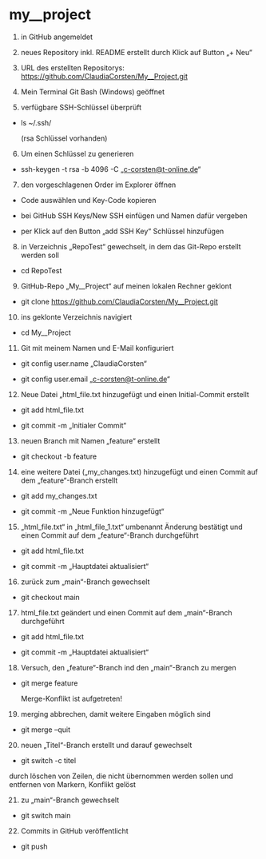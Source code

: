 # my__project

1. in GitHub angemeldet

2. neues Repository inkl. README erstellt durch Klick auf Button „+ Neu“

3. URL des erstellten Repositorys: https://github.com/ClaudiaCorsten/My__Project.git

4. Mein Terminal Git Bash (Windows) geöffnet

5. verfügbare SSH-Schlüssel überprüft

- ls ~/.ssh/

  (rsa Schlüssel vorhanden)


6. Um einen Schlüssel zu generieren

- ssh-keygen -t rsa -b 4096 -C „c-corsten@t-online.de“


7. den vorgeschlagenen Order im Explorer öffnen
   
- Code auswählen und Key-Code kopieren
  
- bei GitHub SSH Keys/New SSH einfügen und Namen dafür vergeben
  
- per Klick auf den Button „add SSH Key“ Schlüssel hinzufügen


8. in Verzeichnis „RepoTest“ gewechselt, in dem das Git-Repo erstellt werden soll

- cd RepoTest


9. GitHub-Repo „My__Project“ auf meinen lokalen Rechner geklont

- git clone https://github.com/ClaudiaCorsten/My__Project.git


10. ins geklonte Verzeichnis navigiert

- cd My__Project


11. Git mit meinem Namen und E-Mail konfiguriert

- git config user.name „ClaudiaCorsten“

- git config user.email „c-corsten@t-online.de“


12. Neue Datei „html_file.txt hinzugefügt und einen Initial-Commit erstellt

- git add html_file.txt

- git commit -m „Initialer Commit“


13. neuen Branch mit Namen „feature“ erstellt

- git checkout -b feature

14. eine weitere Datei („my_changes.txt) hinzugefügt und einen Commit auf dem „feature“-Branch erstellt

- git add my_changes.txt

- git commit -m „Neue Funktion hinzugefügt“


15. „html_file.txt“ in „html_file_1.txt“ umbenannt
Änderung bestätigt und einen Commit auf dem „feature“-Branch durchgeführt

- git add html_file.txt

- git commit -m „Hauptdatei aktualisiert“


16. zurück zum „main“-Branch gewechselt

- git checkout main


17. html_file.txt geändert und einen Commit auf dem „main“-Branch durchgeführt

- git add html_file.txt

- git commit -m „Hauptdatei aktualisiert“


18. Versuch, den „feature“-Branch ind den „main“-Branch zu mergen

- git merge feature

	Merge-Konflikt ist aufgetreten!


19.  merging abbrechen, damit weitere Eingaben möglich sind

- git merge –quit


20. neuen „Titel“-Branch erstellt und darauf gewechselt

- git switch -c titel

durch löschen von Zeilen, die nicht übernommen werden sollen und entfernen von Markern, Konflikt gelöst


21. zu „main“-Branch gewechselt

- git switch main


22. Commits in GitHub veröffentlicht

- git push
